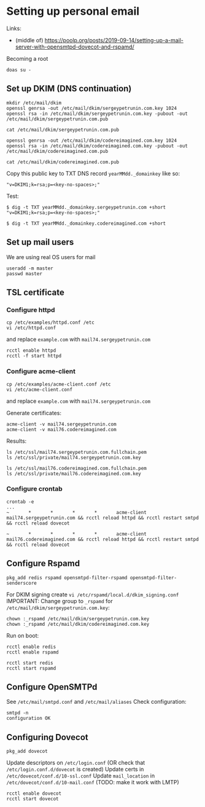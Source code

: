 # Setting up personal email
Links:
 * (middle of) https://poolp.org/posts/2019-09-14/setting-up-a-mail-server-with-opensmtpd-dovecot-and-rspamd/

Becoming a root
```
doas su -
```

## Set up DKIM (DNS continuation)
```
mkdir /etc/mail/dkim
openssl genrsa -out /etc/mail/dkim/sergeypetrunin.com.key 1024
openssl rsa -in /etc/mail/dkim/sergeypetrunin.com.key -pubout -out /etc/mail/dkim/sergeypetrunin.com.pub

cat /etc/mail/dkim/sergeypetrunin.com.pub

openssl genrsa -out /etc/mail/dkim/codereimagined.com.key 1024
openssl rsa -in /etc/mail/dkim/codereimagined.com.key -pubout -out /etc/mail/dkim/codereimagined.com.pub

cat /etc/mail/dkim/codereimagined.com.pub
```
Copy this public key to TXT DNS record `yearMMdd._domainkey` like so:
```
"v=DKIM1;k=rsa;p=<key-no-spaces>;"
```

Test:
```
$ dig -t TXT yearMMdd._domainkey.sergeypetrunin.com +short
"v=DKIM1;k=rsa;p=<key-no-spaces>;"

$ dig -t TXT yearMMdd._domainkey.codereimagined.com +short
```

## Set up mail users
We are using real OS users for mail
```
useradd -m master
passwd master
```

## TSL certificate
### Configure httpd
```
cp /etc/examples/httpd.conf /etc
vi /etc/httpd.conf
```
and replace `example.com` with `mail74.sergeypetrunin.com`
```
rcctl enable httpd
rcctl -f start httpd
```

### Configure acme-client
```
cp /etc/examples/acme-client.conf /etc
vi /etc/acme-client.conf
```
and replace `example.com` with `mail74.sergeypetrunin.com`

Generate certificates:
```
acme-client -v mail74.sergeypetrunin.com
acme-client -v mail76.codereimagined.com
```
Results:
```
ls /etc/ssl/mail74.sergeypetrunin.com.fullchain.pem
ls /etc/ssl/private/mail74.sergeypetrunin.com.key

ls /etc/ssl/mail76.codereimagined.com.fullchain.pem
ls /etc/ssl/private/mail76.codereimagined.com.key
```

### Configure crontab
```
crontab -e
...
~       *       *       *       *       acme-client mail74.sergeypetrunin.com && rcctl reload httpd && rcctl restart smtpd && rcctl reload dovecot

~       *       *       *       *       acme-client mail76.codereimagined.com && rcctl reload httpd && rcctl restart smtpd && rcctl reload dovecot
```

## Configure Rspamd
```
pkg_add redis rspamd opensmtpd-filter-rspamd opensmtpd-filter-senderscore
```
For DKIM signing create `vi /etc/rspamd/local.d/dkim_signing.conf`
IMPORTANT: Change group to `_rspamd` for `/etc/mail/dkim/sergeypetrunin.com.key`:
```
chown :_rspamd /etc/mail/dkim/sergeypetrunin.com.key
chown :_rspamd /etc/mail/dkim/codereimagined.com.key
```

Run on boot:
```
rcctl enable redis
rcctl enable rspamd

rcctl start redis
rcctl start rspamd
```

## Configure OpenSMTPd
See `/etc/mail/smtpd.conf` and `/etc/mail/aliases`
Check configuration:
```
smtpd -n
configuration OK
```

## Configuring Dovecot
```
pkg_add dovecot
```
Update descriptors on `/etc/login.conf` (OR check that `/etc/login.conf.d/dovecot` is created)
Update certs in `/etc/dovecot/conf.d/10-ssl.conf`
Update `mail_location` in `/etc/dovecot/conf.d/10-mail.conf` (TODO: make it work with LMTP)
```
rcctl enable dovecot
rcctl start dovecot
```
